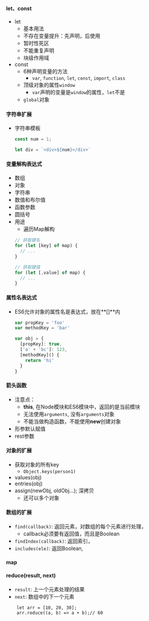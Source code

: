 
#### let、const
- let
    - 基本用法
    - 不存在变量提升：先声明，后使用
    - 暂时性死区
    - 不能重复声明
    - 块级作用域
- const
    - 6种声明变量的方法
        - `var`, `function`, `let`, `const`, `import`, `class`
    - 顶级对象的属性`window`
        - `var`声明的变量是`window`的属性，`let`不是
    - `global`对象

#### 字符串扩展
- 字符串模板
    ```javascript
    const num = 1;

    let div = `<div>${num}</div>`
    ```

#### 变量解构表达式
- 数组
- 对象
- 字符串
- 数值和布尔值
- 函数参数
- 圆括号
- 用途
    - 遍历Map解构
    ```javascript
    // 获取键名
    for (let [key] of map) {
      // ...
    }

    // 获取键值
    for (let [,value] of map) {
      // ...
    }
    ```

#### 属性名表达式
- ES6允许对象的属性名是表达式，放在**[]**内
    ```javascript
    var propKey = 'foo'
    var methodKey = 'bar'

    var obj = {
      [propKey]: true,
      ['a' + 'bc']: 123,
      [methodKey]() {
        return 'hi'
      }
    }
    ```

#### 箭头函数
- 注意点：
    - **this**, 在Node模块和ES6模块中，返回的是当前模块
    - 无法使用`arguments`, 没有`arguments`对象
    - 不能当做构造函数，不能使用**new**创建对象
- 形参默认赋值
- rest参数

#### 对象的扩展
- 获取对象的所有key
    - `Object.keys(person1)`
- values(obj)
- entries(obj)
- assign(newObj, oldObj...); 深拷贝
    - 还可以多个对象

#### 数组的扩展
- `find(callback)`: 返回元素，对数组的每个元素进行处理，
    - callback必须要有返回值，而且是Boolean
- `findIndex(callback)`: 返回索引，
- `includes(ele)`: 返回Boolean,


#### map

#### reduce(result, next)
- `result`: 上一个元素处理的结果
- `next`: 数组中的下一个元素
```
    let arr = [10, 20, 30];
    arr.reduce((a, b) => a + b);// 60
```